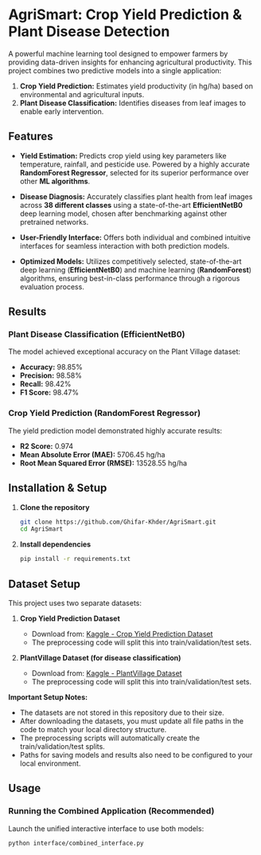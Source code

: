# AgriSmart: Crop Yield Prediction & Plant Disease Detection

A powerful machine learning tool designed to empower farmers by providing data-driven insights for enhancing agricultural productivity. This project combines two predictive models into a single application:
1.  **Crop Yield Prediction:** Estimates yield productivity (in hg/ha) based on environmental and agricultural inputs.
2.  **Plant Disease Classification:** Identifies diseases from leaf images to enable early intervention.

## Features

- **Yield Estimation:** Predicts crop yield using key parameters like temperature, rainfall, and pesticide use. Powered by a highly accurate **RandomForest Regressor**, selected for its superior performance over other **ML algorithms**.

- **Disease Diagnosis:** Accurately classifies plant health from leaf images across **38 different classes** using a state-of-the-art **EfficientNetB0** deep learning model, chosen after benchmarking against other pretrained networks.

- **User-Friendly Interface:** Offers both individual and combined intuitive interfaces for seamless interaction with both prediction models.

- **Optimized Models:** Utilizes competitively selected, state-of-the-art deep learning (**EfficientNetB0**) and machine learning (**RandomForest**) algorithms, ensuring best-in-class performance through a rigorous evaluation process.



## Results

### Plant Disease Classification (EfficientNetB0)
The model achieved exceptional accuracy on the Plant Village dataset:
-   **Accuracy:** 98.85%
-   **Precision:** 98.58%
-   **Recall:** 98.42%
-   **F1 Score:** 98.47%

### Crop Yield Prediction (RandomForest Regressor)
The yield prediction model demonstrated highly accurate results:
-   **R2 Score:** 0.974
-   **Mean Absolute Error (MAE):** 5706.45 hg/ha
-   **Root Mean Squared Error (RMSE):** 13528.55 hg/ha

## Installation & Setup

1.  **Clone the repository**
    ```bash
    git clone https://github.com/Ghifar-Khder/AgriSmart.git
    cd AgriSmart
    ```

2.  **Install dependencies**
    ```bash
    pip install -r requirements.txt
    ```

## Dataset Setup

This project uses two separate datasets:

1.  **Crop Yield Prediction Dataset**
    -   Download from: [Kaggle - Crop Yield Prediction Dataset](https://www.kaggle.com/datasets/patelris/crop-yield-prediction-dataset)
    -   The preprocessing code will split this into train/validation/test sets.

2.  **PlantVillage Dataset (for disease classification)**
    -   Download from: [Kaggle - PlantVillage Dataset](https://www.kaggle.com/datasets/abdallahalidev/plantvillage-dataset)
    -   The preprocessing code will split this into train/validation/test sets.

**Important Setup Notes:**
-   The datasets are not stored in this repository due to their size.
-   After downloading the datasets, you must update all file paths in the code to match your local directory structure.
-   The preprocessing scripts will automatically create the train/validation/test splits.
-   Paths for saving models and results also need to be configured to your local environment.

## Usage

### Running the Combined Application (Recommended)
Launch the unified interactive interface to use both models:
```bash
python interface/combined_interface.py

